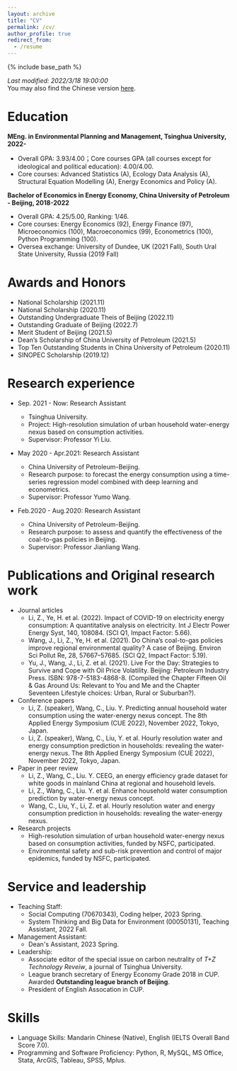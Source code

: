 ```yaml
---
layout: archive
title: "CV"
permalink: /cv/
author_profile: true
redirect_from:
  - /resume
---
```


{% include base_path %}

*Last modified: 2022/3/18 19:00:00*  
You may also find the Chinese version [here](https://lzh3278.github.io/cvCHN/).  

Education
======
**MEng. in Environmental Planning and Management, Tsinghua University, 2022-**
* Overall GPA: 3.93/4.00；Core courses GPA (all courses except for ideological and political education): 4.00/4.00.
* Core courses: Advanced Statistics (A), Ecology Data Analysis (A), Structural Equation Modelling (A), Energy Economics and Policy (A).

**Bachelor of Economics in Energy Economy, China University of Petroleum - Beijing, 2018-2022**
* Overall GPA: 4.25/5.00, Ranking: 1/46.
* Core courses: Energy Economics (92), Energy Finance (97), Microeconomics (100), Macroeconomics (99), Econometrics (100), Python Programming (100).
* Oversea exchange: University of Dundee, UK (2021 Fall), South Ural State University, Russia (2019 Fall)


Awards and Honors
======
* National Scholarship (2021.11)
* National Scholarship (2020.11)
* Outstanding Undergraduate Theis of Beijing (2022.11)
* Outstanding Graduate of Beijing (2022.7)
* Merit Student of Beijing (2021.5)
* Dean’s Scholarship of China University of Petroleum (2021.5)
* Top Ten Outstanding Students in China University of Petroleum (2020.11)
* SINOPEC Scholarship (2019.12)


Research experience
======
* Sep. 2021 - Now: Research Assistant
  * Tsinghua University.
  * Project: High-resolution simulation of urban household water-energy nexus based on consumption activities.
  * Supervisor: Professor Yi Liu.

* May 2020 - Apr.2021: Research Assistant
  * China University of Petroleum-Beijing.
  * Research purpose: to forecast the energy consumption using a time-series regression model combined with deep learning and econometrics.
  * Supervisor: Professor Yumo Wang.

* Feb.2020 - Aug.2020: Research Assistant
  * China University of Petroleum-Beijing.
  * Research purpose: to assess and quantify the effectiveness of the coal-to-gas policies in Beijing.
  * Supervisor: Professor Jianliang Wang.
  
Publications and Original research work
======
* Journal articles  
    * Li, Z., Ye, H. et al. (2022). Impact of COVID-19 on electricity energy consumption: A quantitative analysis on electricity. Int J Electr Power Energy Syst, 140, 108084. (SCI Q1, Impact Factor: 5.66).  
    * Wang, J., Li, Z., Ye, H. et al. (2021). Do China’s coal-to-gas policies improve regional environmental quality? A case of Beijing. Environ Sci Pollut Re, 28, 57667–57685. (SCI Q2, Impact Factor: 5.19).  
    * Yu, J., Wang, J., Li, Z. et al. (2021). Live For the Day: Strategies to Survive and Cope with Oil Price Volatility. Beijing: Petroleum Industry Press. ISBN: 978-7-5183-4868-8. (Compiled the Chapter Fifteen Oil & Gas Around Us: Relevant to You and Me and the Chapter Seventeen Lifestyle choices: Urban, Rural or Suburban?).
* Conference papers
    * Li, Z. (speaker), Wang, C., Liu. Y. Predicting annual household water consumption using the water-energy nexus concept. The 8th Applied Energy Symposium (CUE 2022), November 2022, Tokyo, Japan.  
    * Li, Z. (speaker), Wang, C., Liu, Y. et al. Hourly resolution water and energy consumption prediction in households: revealing the water-energy nexus. The 8th Applied Energy Symposium (CUE 2022), November 2022, Tokyo, Japan.
* Paper in peer review
    * Li, Z., Wang, C., Liu. Y. CEEG, an energy efficiency grade dataset for white goods in mainland China at regional and household levels.
    * Li, Z., Wang, C., Liu. Y. et al. Enhance household water consumption prediction by water-energy nexus concept.
    * Wang, C., Liu, Y., Li, Z. et al. Hourly resolution water and energy consumption prediction in households: revealing the water-energy nexus.
* Research projects
    * High-resolution simulation of urban household water-energy nexus based on consumption activities, funded by NSFC, participated.
    * Environmental safety and sub-risk prevention and control of major epidemics, funded by NSFC, participated.
  
Service and leadership
======
* Teaching Staff: 
  * Social Computing (70670343), Coding helper, 2023 Spring.
  * System Thinking and Big Data for Environment (00050131), Teaching Assistant, 2022 Fall.
* Management Assistant: 
  * Dean's Assistant, 2023 Spring.
* Leadership:
  * Associate editor of the special issue on carbon neutrality of *T+Z Technology Reveiw*, a journal of Tsinghua University.
  * League branch secretary of Energy Economy Grade 2018 in CUP. Awarded **Outstanding league branch of Beijing**.
  * President of English Assocation in CUP.

Skills
======
* Language Skills: Mandarin Chinese (Native), English (IELTS Overall Band Score 7.0).  
* Programming and Software Proficiency: Python, R, MySQL, MS Office, Stata, ArcGIS, Tableau, SPSS, Mplus.
